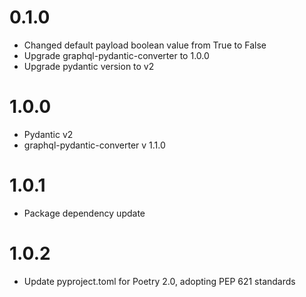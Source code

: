 # 0.1.0
- Changed default payload boolean value from True to False
- Upgrade graphql-pydantic-converter to 1.0.0
- Upgrade pydantic version to v2

# 1.0.0
- Pydantic v2
- graphql-pydantic-converter v 1.1.0

# 1.0.1
- Package dependency update

# 1.0.2
- Update pyproject.toml for Poetry 2.0, adopting PEP 621 standards
